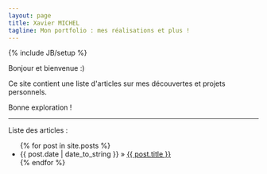```yaml
---
layout: page
title: Xavier MICHEL
tagline: Mon portfolio : mes réalisations et plus !
---
```

{% include JB/setup %}

Bonjour et bienvenue :)

Ce site contient une liste d'articles sur mes découvertes et projets personnels.

Bonne exploration !

***

Liste des articles :

<ul class="posts">
  {% for post in site.posts %}
    <li><span>{{ post.date | date_to_string }}</span> &raquo; <a href="{{ BASE_PATH }}{{ post.url }}">{{ post.title }}</a></li>
  {% endfor %}
</ul>
